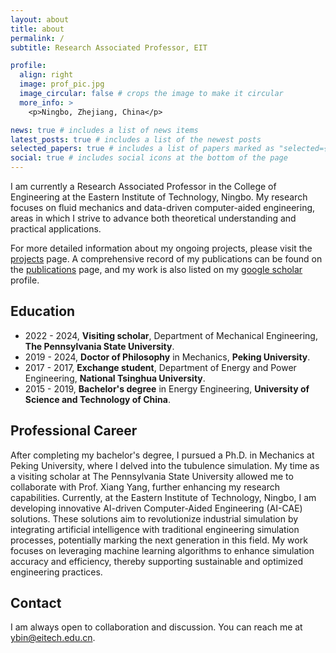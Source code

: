 ```yaml
---
layout: about
title: about
permalink: /
subtitle: Research Associated Professor, EIT

profile:
  align: right
  image: prof_pic.jpg
  image_circular: false # crops the image to make it circular
  more_info: >
    <p>Ningbo, Zhejiang, China</p>

news: true # includes a list of news items
latest_posts: true # includes a list of the newest posts
selected_papers: true # includes a list of papers marked as "selected={true}"
social: true # includes social icons at the bottom of the page
---
```


I am currently a Research Associated Professor in the College of Engineering at the Eastern Institute of Technology, Ningbo. 
My research focuses on fluid mechanics and data-driven computer-aided engineering, areas in which I strive to advance both theoretical understanding and practical applications.

For more detailed information about my ongoing projects, please visit the [projects](https://www.ywbin.com/projects/) page. 
A comprehensive record of my publications can be found on the [publications](https://www.ywbin.com/publications/) page, and my work is also listed on my [google scholar](https://scholar.google.com/citations?user=czzz4XgAAAAJ&hl=en) profile.

## Education

* 2022 - 2024, **Visiting scholar**, Department of Mechanical Engineering, **The Pennsylvania State University**.
* 2019 - 2024, **Doctor of Philosophy** in Mechanics, **Peking University**.
* 2017 - 2017, **Exchange student**, Department of Energy and Power Engineering, **National Tsinghua University**.
* 2015 - 2019, **Bachelor's degree** in Energy Engineering, **University of Science and Technology of China**.

## Professional Career

After completing my bachelor's degree, I pursued a Ph.D. in Mechanics at Peking University, where I delved into the tubulence simulation. 
My time as a visiting scholar at The Pennsylvania State University allowed me to collaborate with Prof. Xiang Yang, further enhancing my research capabilities. 
Currently, at the Eastern Institute of Technology, Ningbo, I am developing innovative AI-driven Computer-Aided Engineering (AI-CAE) solutions.
These solutions aim to revolutionize industrial simulation by integrating artificial intelligence with traditional engineering simulation processes, potentially marking the next generation in this field. 
My work focuses on leveraging machine learning algorithms to enhance simulation accuracy and efficiency, thereby supporting sustainable and optimized engineering practices.

## Contact

I am always open to collaboration and discussion.
You can reach me at [ybin@eitech.edu.cn](mailto:ybin@eitech.edu.cn).
